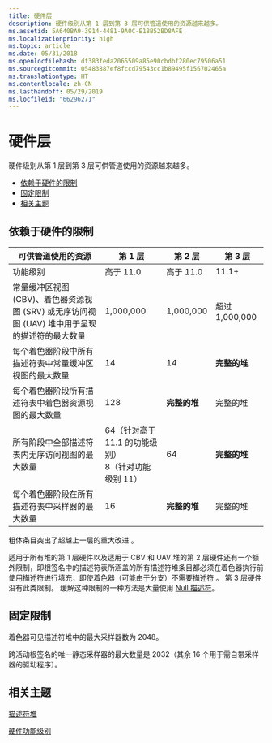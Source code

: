 ```yaml
---
title: 硬件层
description: 硬件级别从第 1 层到第 3 层可供管道使用的资源越来越多。
ms.assetid: 5A640BA9-3914-4481-9A0C-E18B52BD8AFE
ms.localizationpriority: high
ms.topic: article
ms.date: 05/31/2018
ms.openlocfilehash: df383feda2065509a85e90cbdbf280ec79506a51
ms.sourcegitcommit: 05483887ef8fccd79543cc1b89495f156702465a
ms.translationtype: HT
ms.contentlocale: zh-CN
ms.lasthandoff: 05/29/2019
ms.locfileid: "66296271"
---
```

# <a name="hardware-tiers"></a>硬件层

硬件级别从第 1 层到第 3 层可供管道使用的资源越来越多。

-   [依赖于硬件的限制](#limits-dependant-on-hardware)
-   [固定限制](#invariable-limits)
-   [相关主题](#related-topics)

## <a name="limits-dependant-on-hardware"></a>依赖于硬件的限制



| 可供管道使用的资源                                                                                                              | 第 1 层                                                                   | 第 2 层        | 第 3 层        |
|--------------------------------------------------------------------------------------------------------------------------------------------------|--------------------------------------------------------------------------|---------------|---------------|
| 功能级别                                                                                                                                   | 高于 11.0                                                                    | 高于 11.0         | 11.1+         |
| 常量缓冲区视图 (CBV)、着色器资源视图 (SRV) 或无序访问视图 (UAV) 堆中用于呈现的描述符的最大数量 | 1,000,000                                                                | 1,000,000     | 超过 1,000,000    |
| 每个着色器阶段中所有描述符表中常量缓冲区视图的最大数量                                                                | 14                                                                       | 14            | **完整的堆** |
| 每个着色器阶段所有描述符表中着色器资源视图的最大数量                                                                | 128                                                                      | **完整的堆** | 完整的堆     |
| 所有阶段中全部描述符表内无序访问视图的最大数量                                                              | 64（针对高于 11.1 的功能级别）<br/> 8（针对功能级别 11）<br/> | 64            | **完整的堆** |
| 每个着色器阶段在所有描述符表中采样器的最大数量                                                                             | 16                                                                       | **完整的堆** | 完整的堆     |



 

粗体条目突出了超越上一层的重大改进  。

适用于所有堆的第 1 层硬件以及适用于 CBV 和 UAV 堆的第 2 层硬件还有一个额外限制，即根签名中的描述符表所涵盖的所有描述符堆条目都必须在着色器执行前使用描述符进行填充，即使着色器（可能由于分支）不需要描述符  。 第 3 层硬件没有此类限制。 缓解这种限制的一种方法是大量使用 [Null 描述符](descriptors.md)。

## <a name="invariable-limits"></a>固定限制

着色器可见描述符堆中的最大采样器数为 2048。

跨活动根签名的唯一静态采样器的最大数量是 2032（其余 16 个用于需自带采样器的驱动程序）。

## <a name="related-topics"></a>相关主题

<dl> <dt>

[描述符堆](descriptor-heaps.md)
</dt> <dt>

[硬件功能级别](hardware-feature-levels.md)
</dt> </dl>

 

 





